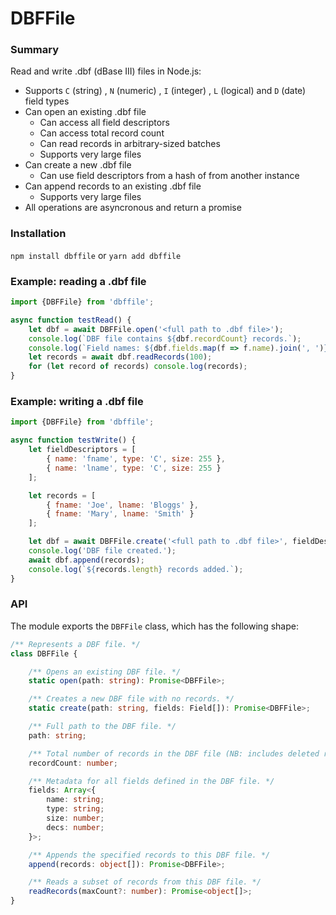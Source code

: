 # DBFFile

### Summary

Read and write .dbf (dBase III) files in Node.js:

- Supports `C` (string) , `N` (numeric) , `I` (integer) , `L` (logical) and `D` (date) field types
- Can open an existing .dbf file
  - Can access all field descriptors
  - Can access total record count
  - Can read records in arbitrary-sized batches
  - Supports very large files
- Can create a new .dbf file
  - Can use field descriptors from a hash of from another instance
- Can append records to an existing .dbf file
  - Supports very large files
- All operations are asyncronous and return a promise

### Installation

`npm install dbffile` or `yarn add dbffile`

### Example: reading a .dbf file

```javascript
import {DBFFile} from 'dbffile';

async function testRead() {
    let dbf = await DBFFile.open('<full path to .dbf file>');
    console.log(`DBF file contains ${dbf.recordCount} records.`);
    console.log(`Field names: ${dbf.fields.map(f => f.name).join(', ')}`);
    let records = await dbf.readRecords(100);
    for (let record of records) console.log(records);
}
```

### Example: writing a .dbf file

```javascript
import {DBFFile} from 'dbffile';

async function testWrite() {
    let fieldDescriptors = [
        { name: 'fname', type: 'C', size: 255 },
        { name: 'lname', type: 'C', size: 255 }
    ];

    let records = [
        { fname: 'Joe', lname: 'Bloggs' },
        { fname: 'Mary', lname: 'Smith' }
    ];

    let dbf = await DBFFile.create('<full path to .dbf file>', fieldDescriptors);
    console.log('DBF file created.');
    await dbf.append(records);
    console.log(`${records.length} records added.`);
}
```

### API

The module exports the `DBFFile` class, which has the following shape:

```typescript
/** Represents a DBF file. */
class DBFFile {

    /** Opens an existing DBF file. */
    static open(path: string): Promise<DBFFile>;

    /** Creates a new DBF file with no records. */
    static create(path: string, fields: Field[]): Promise<DBFFile>;

    /** Full path to the DBF file. */
    path: string;

    /** Total number of records in the DBF file (NB: includes deleted records). */
    recordCount: number;

    /** Metadata for all fields defined in the DBF file. */
    fields: Array<{
        name: string;
        type: string;
        size: number;
        decs: number;
    }>;

    /** Appends the specified records to this DBF file. */
    append(records: object[]): Promise<DBFFile>;

    /** Reads a subset of records from this DBF file. */
    readRecords(maxCount?: number): Promise<object[]>;
}
```
